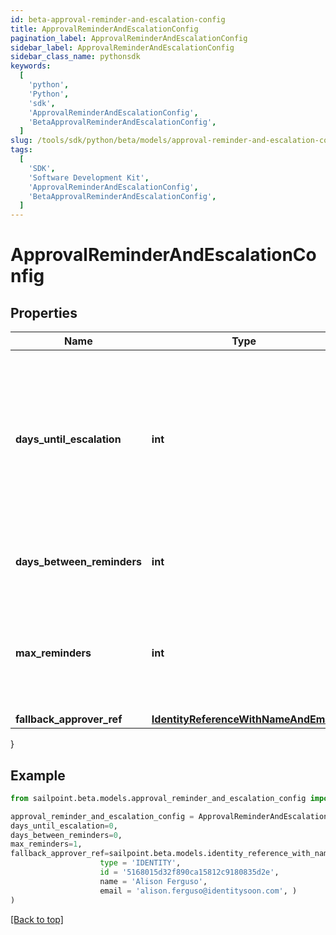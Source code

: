 ```yaml
---
id: beta-approval-reminder-and-escalation-config
title: ApprovalReminderAndEscalationConfig
pagination_label: ApprovalReminderAndEscalationConfig
sidebar_label: ApprovalReminderAndEscalationConfig
sidebar_class_name: pythonsdk
keywords:
  [
    'python',
    'Python',
    'sdk',
    'ApprovalReminderAndEscalationConfig',
    'BetaApprovalReminderAndEscalationConfig',
  ]
slug: /tools/sdk/python/beta/models/approval-reminder-and-escalation-config
tags:
  [
    'SDK',
    'Software Development Kit',
    'ApprovalReminderAndEscalationConfig',
    'BetaApprovalReminderAndEscalationConfig',
  ]
---
```


# ApprovalReminderAndEscalationConfig

## Properties

| Name | Type | Description | Notes |
| --- | --- | --- | --- |
| **days_until_escalation** | **int** | Number of days to wait before the first reminder. If no reminders are configured, then this is the number of days to wait before escalation. | [optional] |
| **days_between_reminders** | **int** | Number of days to wait between reminder notifications. | [optional] |
| **max_reminders** | **int** | Maximum number of reminder notification to send to the reviewer before approval escalation. | [optional] |
| **fallback_approver_ref** | [**IdentityReferenceWithNameAndEmail**](identity-reference-with-name-and-email) |  | [optional] |

}

## Example

```python
from sailpoint.beta.models.approval_reminder_and_escalation_config import ApprovalReminderAndEscalationConfig

approval_reminder_and_escalation_config = ApprovalReminderAndEscalationConfig(
days_until_escalation=0,
days_between_reminders=0,
max_reminders=1,
fallback_approver_ref=sailpoint.beta.models.identity_reference_with_name_and_email.IdentityReferenceWithNameAndEmail(
                    type = 'IDENTITY',
                    id = '5168015d32f890ca15812c9180835d2e',
                    name = 'Alison Ferguso',
                    email = 'alison.ferguso@identitysoon.com', )
)

```

[[Back to top]](#)
